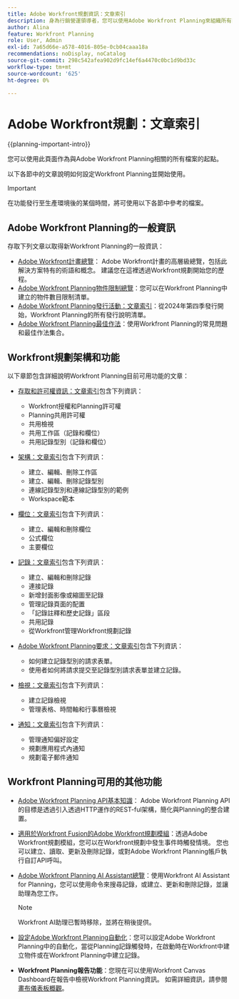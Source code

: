 ```yaml
---
title: Adobe Workfront規劃資訊：文章索引
description: 身為行銷營運領導者，您可以使用Adobe Workfront Planning來組織所有團隊在行銷生命週期中的工作。 本節中的文章說明如何設定規劃功能，以及如何開始將它們用於行銷活動管理操作。
author: Alina
feature: Workfront Planning
role: User, Admin
exl-id: 7a65d66e-a578-4016-805e-0cb04caaa18a
recommendations: noDisplay, noCatalog
source-git-commit: 298c542afea902d9fc14ef6a4470c0bc1d9bd33c
workflow-type: tm+mt
source-wordcount: '625'
ht-degree: 0%

---
```


# Adobe Workfront規劃：文章索引

<!--<span class="preview">The highlighted information on this page refers to functionality not yet generally available. It is available only in the Preview environment for all customers. After the monthly releases to Production, the same features are also available in the Production environment for customers who enabled fast releases. </span>   

<span class="preview">For information about fast releases, see [Enable or disable fast releases for your organization](/help/quicksilver/administration-and-setup/set-up-workfront/configure-system-defaults/enable-fast-release-process.md). </span>-->


{{planning-important-intro}}

您可以使用此頁面作為與Adobe Workfront Planning相關的所有檔案的起點。

以下各節中的文章說明如何設定Workfront Planning並開始使用。

<!--consider removing the IMPORTANT below after GA-->

>[!IMPORTANT]
>
>在功能發行至生產環境後的某個時間，將可使用以下各節中參考的檔案。

## Adobe Workfront Planning的一般資訊

存取下列文章以取得新Workfront Planning的一般資訊：

* [Adobe Workfront計畫總覽](/help/quicksilver/planning/general/planning-overview.md)： Adobe Workfront計畫的高層級總覽，包括此解決方案特有的術語和概念。 建議您在這裡透過Workfront規劃開始您的歷程。
* [Adobe Workfront Planning物件限制總覽](/help/quicksilver/planning/general/limitations-overview.md)：您可以在Workfront Planning中建立的物件數目限制清單。
* [Adobe Workfront Planning發行活動：文章索引](/help/quicksilver/product-announcements/product-releases/planning-release-activity/planning-release-activity-article-index.md)：從2024年第四季發行開始，Workfront Planning的所有發行說明清單。
* [Adobe Workfront Planning最佳作法](/help/quicksilver/planning/general/planning-best-practices.md)：使用Workfront Planning的常見問題和最佳作法集合。

## Workfront規劃架構和功能

以下章節包含詳細說明Workfront Planning目前可用功能的文章：

* [存取和許可權資訊：文章索引](/help/quicksilver/planning/access/access-information.md)包含下列資訊：

   * Workfront授權和Planning許可權
   * Planning共用許可權
   * 共用檢視
   * 共用工作區（記錄和欄位）
   * 共用記錄型別（記錄和欄位）

* [架構：文章索引](/help/quicksilver/planning/architecture/architecture-information.md)包含下列資訊：

   * 建立、編輯、刪除工作區
   * 建立、編輯、刪除記錄型別
   * 連線記錄型別和連線記錄型別的範例
   * Workspace範本

* [欄位：文章索引](/help/quicksilver/planning/fields/fields-information.md)包含下列資訊：

   * 建立、編輯和刪除欄位
   * 公式欄位
   * 主要欄位

* [記錄：文章索引](/help/quicksilver/planning/records/records-information.md)包含下列資訊：

   * 建立、編輯和刪除記錄
   * 連接記錄
   * 新增封面影像或縮圖至記錄
   * 管理記錄頁面的配置
   * 「記錄註釋和歷史記錄」區段
   * 共用記錄
   * 從Workfront管理Workfront規劃記錄

* [Adobe Workfront Planning要求：文章索引](/help/quicksilver/planning/requests/requests-article-index.md)包含下列資訊：

   * 如何建立記錄型別的請求表單。
   * 使用者如何將請求提交至記錄型別請求表單並建立記錄。

* [檢視：文章索引](/help/quicksilver/planning/views/views-information.md)包含下列資訊：

   * 建立記錄檢視
   * 管理表格、時間軸和行事曆檢視

* [通知：文章索引](/help/quicksilver/planning/notifications/notifications-information.md)包含下列資訊：

   * 管理通知偏好設定
   * 規劃應用程式內通知
   * 規劃電子郵件通知

## Workfront Planning可用的其他功能

* [Adobe Workfront Planning API基本知識](/help/quicksilver/planning/general/planning-api-basics.md)： Adobe Workfront Planning API的目標是透過引入透過HTTP運作的REST-ful架構，簡化與Planning的整合建置。

* [適用於Workfront Fusion的Adobe Workfront規劃模組](https://experienceleague.adobe.com/en/docs/workfront-fusion/using/references/apps-and-their-modules/adobe-connectors/workfront-planning-modules)：透過Adobe Workfront規劃模組，您可以在Workfront規劃中發生事件時觸發情境。 您也可以建立、讀取、更新及刪除記錄，或對Adobe Workfront Planning帳戶執行自訂API呼叫。

* [Adobe Workfront Planning AI Assistant總覽](/help/quicksilver/planning/general/planning-ai-assistant-overview.md)：使用Workfront AI Assistant for Planning，您可以使用命令來搜尋記錄，或建立、更新和刪除記錄，並讓助理為您工作。

  >[!NOTE]
  >
  >    Workfront AI助理已暫時移除，並將在稍後提供。

* [設定Adobe Workfront Planning自動化](/help/quicksilver/planning/records/configure-automations-to-create-records.md)：您可以設定Adobe Workfront Planning中的自動化，當從Planning記錄觸發時，在啟動時在Workfront中建立物件或在Workfront Planning中建立記錄。

* **Workfront Planning報告功能**：您現在可以使用Workfront Canvas Dashboard在報告中檢視Workfront Planning資訊。 如需詳細資訊，請參閱[畫布儀表板概觀](/help/quicksilver/reports-and-dashboards/canvas-dashboards/canvas-dashboards-overview.md)。

